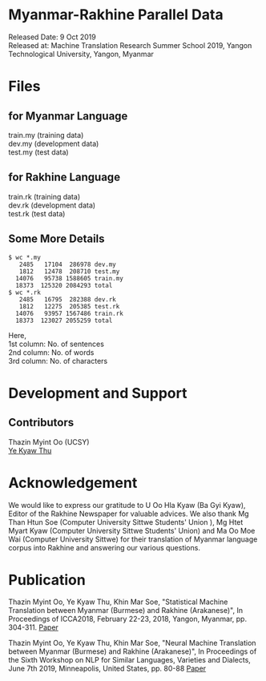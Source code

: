 # Myanmar-Rakhine Parallel Data

Released Date: 9 Oct 2019  
Released at: Machine Translation Research Summer School 2019, Yangon Technological University, Yangon, Myanmar  

# Files

## for Myanmar Language
train.my (training data)  
dev.my (development data)  
test.my (test data)  

## for Rakhine Language
train.rk (training data)  
dev.rk (development data)  
test.rk (test data)  

## Some More Details

```
$ wc *.my
   2485   17104  286978 dev.my
   1812   12478  208710 test.my
  14076   95738 1588605 train.my
  18373  125320 2084293 total
$ wc *.rk
   2485   16795  282388 dev.rk
   1812   12275  205385 test.rk
  14076   93957 1567486 train.rk
  18373  123027 2055259 total
```

Here,  
1st column: No. of sentences  
2nd column: No. of words  
3rd column: No. of characters  


# Development and Support
## Contributors
Thazin Myint Oo (UCSY)  
[Ye Kyaw Thu](https://sites.google.com/site/yekyawthunlp/)  

# Acknowledgement

We would like to express our gratitude to U Oo Hla Kyaw (Ba Gyi Kyaw), Editor of the Rakhine Newspaper for valuable advices. We also thank Mg Than Htun Soe (Computer University Sittwe Students' Union ), Mg Htet Myart Kyaw (Computer University Sittwe Students' Union) and Ma Oo Moe Wai (Computer University Sittwe) for their translation of Myanmar language corpus into Rakhine and answering our various questions.  

# Publication

Thazin Myint Oo, Ye Kyaw Thu, Khin Mar Soe, "Statistical Machine Translation between Myanmar (Burmese) and Rakhine (Arakanese)", In Proceedings of ICCA2018, February 22-23, 2018, Yangon, Myanmar, pp. 304-311. [Paper](https://github.com/ye-kyaw-thu/papers/blob/master/ICCA2018/16050.camrea-ready.pdf)  

Thazin Myint Oo, Ye Kyaw Thu, Khin Mar Soe, "Neural Machine Translation between Myanmar (Burmese) and Rakhine (Arakanese)", In Proceedings of the Sixth Workshop on NLP for Similar Languages, Varieties and Dialects, June 7th 2019, Minneapolis, United States, pp. 80-88 [Paper](http://web.science.mq.edu.au/~smalmasi/vardial6/pdf/W19-1408.pdf?fbclid=IwAR1KJfIZsV4__HY3z84YrIfUf3dtL8BHYRXpuBtlI5yFIisD1kuUx3RS14w)  




